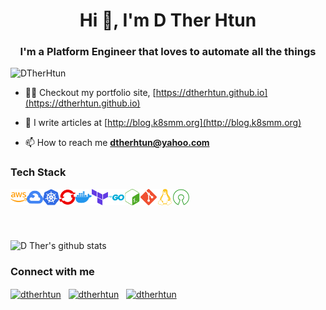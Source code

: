 <h1 align="center">Hi 👋, I'm D Ther Htun</h1>
<h3 align="center">I'm a Platform Engineer that loves to automate all the things</h3>
<p align="left"> <img src="https://komarev.com/ghpvc/?username=DTherHtun" alt="DTherHtun" /> </p>

- 👨‍💻  Checkout my portfolio site, [https://dtherhtun.github.io](https://dtherhtun.github.io)

- 📝  I write articles at [http://blog.k8smm.org](http://blog.k8smm.org)

- 📫  How to reach me **dtherhtun@yahoo.com**

### Tech Stack
<img align="left" alt="AWS" width="26px" src="./svg/amazonaws.svg" />
<img align="left" alt="GCP" width="26px" src="./svg/googlecloud.svg" />
<img align="left" alt="Kubernetes" width="26px" src="./svg/kubernetes.svg" />
<img align="left" alt="Openshift" width="26px" src="./svg/redhatopenshift.svg" />
<img align="left" alt="Docker" width="26px" src="./svg/docker.svg" />
<img align="left" alt="Terraform" width="26px" src="./svg/terraform.svg" />
<img align="left" alt="Golang" width="26px" src="./svg/go.svg" />
<img align="left" alt="Bash" width="26px" src="./svg/gnubash.svg" />
<img align="left" alt="Git" width="26px" src="./svg/git.svg" />
<img align="left" alt="Linux" width="26px" src="./svg/linux.svg" />
<img align="left" alt="Opensource" width="26px" src="./svg/opensourceinitiative.svg" />
<br>
<br>
<br>
<br>


![D Ther's github stats](https://github-readme-stats.vercel.app/api?username=DTherHtun&show_icons=true)


### Connect with me


<a href="https://linkedin.com/in/dtherhtun" target="__blank"><img align="center" src="https://cdn.jsdelivr.net/npm/simple-icons@3.0.1/icons/linkedin.svg" alt="dtherhtun" width="22px" /></a>  
<a href="https://fb.com/dtherhtun" target="__blank"><img align="center" src="https://cdn.jsdelivr.net/npm/simple-icons@3.0.1/icons/facebook.svg" alt="dtherhtun" width="22px" /></a>  
<a href="https://twitter.com/dtherhtun" target="__blank"><img align="center" src="https://cdn.jsdelivr.net/npm/simple-icons@v3/icons/twitter.svg" alt="dtherhtun" width="22px" /></a> 
